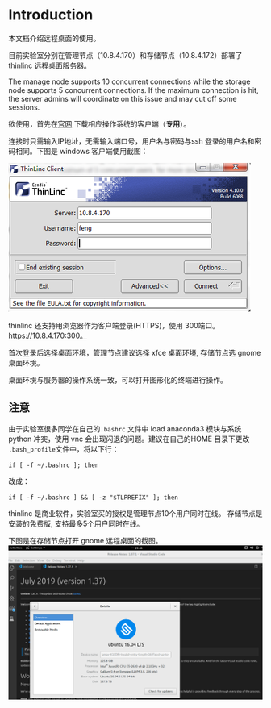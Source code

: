 # Introduction

本文档介绍远程桌面的使用。

目前实验室分别在管理节点（10.8.4.170）和存储节点（10.8.4.172）部署了 thinlinc 远程桌面服务器。

The manage node supports 10 concurrent connections while the storage node supports 5 concurrent connections. If the maximum connection is hit,
the server admins will coordinate on this issue and may cut off some sessions.

欲使用，首先在[官网](https://www.cendio.com/thinlinc/download) 下载相应操作系统的客户端（**专用**）。

连接时只需输入IP地址，无需输入端口号，用户名与密码与ssh 登录的用户名和密码相同。下图是 windows 客户端使用截图：

![](images/windows_remote_desktop_screenshot.png)

thinlinc 还支持用浏览器作为客户端登录(HTTPS)，使用 300端口。https://10.8.4.170:300。

首次登录后选择桌面环境，管理节点建议选择 xfce 桌面环境, 存储节点选 gnome 桌面环境。

桌面环境与服务器的操作系统一致，可以打开图形化的终端进行操作。


## 注意
由于实验室很多同学在自己的`.bashrc` 文件中 load anaconda3 模块与系统 python 冲突，使用 vnc 会出现闪退的问题。建议在自己的HOME 目录下更改
`.bash_profile`文件中，将以下行：
```shell
if [ -f ~/.bashrc ]; then
```
改成：
```shell 
if [ -f ~/.bashrc ] && [ -z "$TLPREFIX" ]; then
```

thinlinc 是商业软件，实验室买的授权是管理节点10个用户同时在线。
存储节点是安装的免费版, 支持最多5个用户同时在线。

下图是在存储节点打开 gnome 远程桌面的截图。
![](./images/gnome_vnc2.png)


